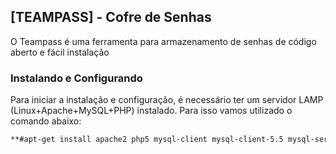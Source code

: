 ## [TEAMPASS] - Cofre de Senhas

O Teampass é uma ferramenta para armazenamento de senhas de código aberto e fácil instalação 

### Instalando e Configurando

Para iniciar a instalação e configuração, é necessário ter um servidor LAMP (Linux+Apache+MySQL+PHP) instalado. Para isso vamos utilizado o comando abaixo:

```markdown
**#apt-get install apache2 php5 mysql-client mysql-client-5.5 mysql-server mysql-server-5.5 -y**
```